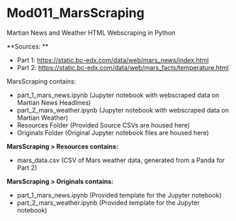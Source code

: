 # Mod011_MarsScraping
 
Martian News and Weather HTML Webscraping in Python

**Sources: **
- Part 1: https://static.bc-edx.com/data/web/mars_news/index.html
- Part 2: https://static.bc-edx.com/data/web/mars_facts/temperature.html

MarsScraping contains:
- part_1_mars_news.ipynb (Jupyter notebook with webscraped data on Martian News Headlines)
- part_2_mars_weather.ipynb (Jupyter notebook with webscraped data on Martian Weather)
- Resources Folder (Provided Source CSVs are housed here)
- Originals Folder (Original Jupyter notebook files are housed here)

**MarsScraping > Resources contains:**
- mars_data.csv (CSV of Mars weather data, generated from a Panda for Part 2)

**MarsScraping > Originals contains:**
- part_1_mars_news.ipynb (Provided template for the Jupyter notebook)
- part_2_mars_weather.ipynb (Provided template for the Jupyter notebook)
